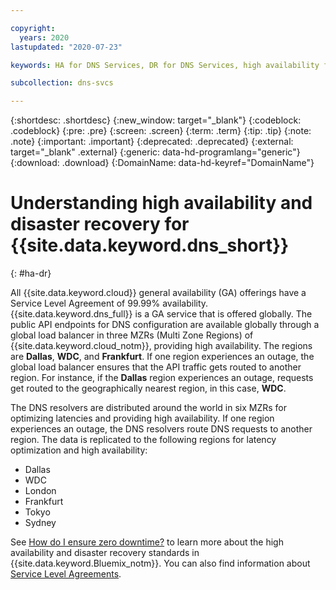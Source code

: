 ```yaml
---

copyright:
  years: 2020
lastupdated: "2020-07-23"

keywords: HA for DNS Services, DR for DNS Services, high availability for DNS Services, disaster recovery for DNS Services, failover for DNS Services

subcollection: dns-svcs

---
```


{:shortdesc: .shortdesc}
{:new_window: target="_blank"}
{:codeblock: .codeblock}
{:pre: .pre}
{:screen: .screen}
{:term: .term}
{:tip: .tip}
{:note: .note}
{:important: .important}
{:deprecated: .deprecated}
{:external: target="_blank" .external}
{:generic: data-hd-programlang="generic"}
{:download: .download}
{:DomainName: data-hd-keyref="DomainName"}


# Understanding high availability and disaster recovery for {{site.data.keyword.dns_short}}
{: #ha-dr}

All {{site.data.keyword.cloud}} general availability (GA) offerings have a Service Level Agreement of 99.99% availability. {{site.data.keyword.dns_full}} is a GA service that is offered globally. The public API endpoints for DNS configuration are available globally through a global load balancer in three MZRs (Multi Zone Regions) of {{site.data.keyword.cloud_notm}}, providing high availability. The regions are **Dallas**, **WDC**, and **Frankfurt**. If one region experiences an outage, the global load balancer ensures that the API traffic gets routed to another region. For instance, if the **Dallas** region experiences an outage, requests get routed to the geographically nearest region, in this case, **WDC**.


The DNS resolvers are distributed around the world in six MZRs for optimizing latencies and providing high availability. If one region experiences an outage, the DNS resolvers route DNS requests to another region.
The data is replicated to the following regions for latency optimization and high availability:

* Dallas 
* WDC 
* London 
* Frankfurt 
* Tokyo
* Sydney

See [How do I ensure zero downtime?](/docs/overview?topic=overview-zero-downtime#zero-downtime) to learn more about the high availability and disaster recovery standards in {{site.data.keyword.Bluemix_notm}}. You can also find information about [Service Level Agreements](/docs/overview?topic=overview-slas#avail-downtime).
